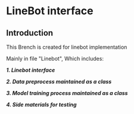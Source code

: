 # LineBot interface

## Introduction  

This Brench is created for linebot implementation  

Mainly in file "Linebot", Which includes:  

***1. Linebot interface***  

***2. Data preprocess maintained as a class***  

***3. Model training process maintained as a class***  

***4. Side materials for testing***
